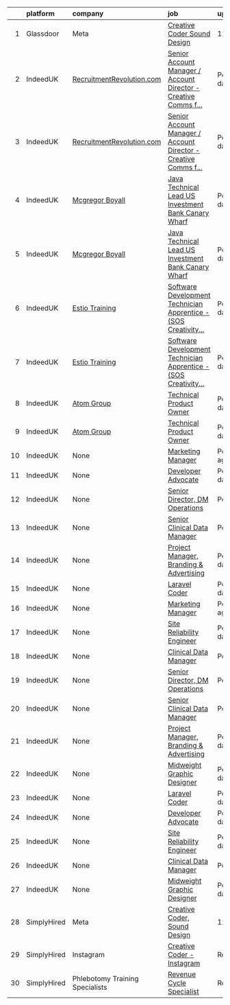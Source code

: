 

|    | platform    | company                                                                          | job                                                                                                                                                                                                                                                                                           | update_time      | location                           |
|---:|:------------|:---------------------------------------------------------------------------------|:----------------------------------------------------------------------------------------------------------------------------------------------------------------------------------------------------------------------------------------------------------------------------------------------|:-----------------|:-----------------------------------|
|  1 | Glassdoor   | Meta                                                                             | [Creative Coder  Sound Design](https://www.glassdoor.com/partner/jobListing.htm?pos=101&ao=1136043&s=58&guid=00000180db1959ceb609ae961e6b5b01&src=GD_JOB_AD&t=SR&vt=w&cs=1_14e55a71&cb=1652943313502&jobListingId=1007844419139&jrtk=3-0-1g3dhimfrr18t801-1g3dhimg72cgi000-486fa542003d7ea1-) | 12d              | Remote                             |
|  2 | IndeedUK    | [RecruitmentRevolution.com](https://uk.indeed.com/cmp/Recruitmentrevolution.com) | [Senior Account Manager / Account Director - Creative Comms f...](https://uk.indeed.com/rc/clk?jk=ee1e9f1b307a4162&fccid=af262cab8cc7f578&vjs=3)                                                                                                                                              | Posted7 days ago | London                             |
|  3 | IndeedUK    | [RecruitmentRevolution.com](https://uk.indeed.com/cmp/Recruitmentrevolution.com) | [Senior Account Manager / Account Director - Creative Comms f...](https://uk.indeed.com/rc/clk?jk=ee1e9f1b307a4162&fccid=af262cab8cc7f578&vjs=3)                                                                                                                                              | Posted7 days ago | London                             |
|  4 | IndeedUK    | [Mcgregor Boyall](https://uk.indeed.com/cmp/Mcgregor-Boyall)                     | [Java Technical Lead US Investment Bank Canary Wharf](https://uk.indeed.com/rc/clk?jk=7339163eb28c924c&fccid=a089b84e7894d971&vjs=3)                                                                                                                                                          | Posted3 days ago | London                             |
|  5 | IndeedUK    | [Mcgregor Boyall](https://uk.indeed.com/cmp/Mcgregor-Boyall)                     | [Java Technical Lead US Investment Bank Canary Wharf](https://uk.indeed.com/rc/clk?jk=7339163eb28c924c&fccid=a089b84e7894d971&vjs=3)                                                                                                                                                          | Posted3 days ago | London                             |
|  6 | IndeedUK    | [Estio Training](https://uk.indeed.com/cmp/Estio-Training)                       | [Software Development Technician Apprentice - (SOS Creativity...](https://uk.indeed.com/company/Estio-Training/jobs/Software-Development-Technician-Apprentice-50807b9e42755705?fccid=a61c3e559c20a102&vjs=3)                                                                                 | Posted2 days ago | Bolton BL1 2HB                     |
|  7 | IndeedUK    | [Estio Training](https://uk.indeed.com/cmp/Estio-Training)                       | [Software Development Technician Apprentice - (SOS Creativity...](https://uk.indeed.com/company/Estio-Training/jobs/Software-Development-Technician-Apprentice-50807b9e42755705?fccid=a61c3e559c20a102&vjs=3)                                                                                 | Posted2 days ago | Bolton BL1 2HB                     |
|  8 | IndeedUK    | [Atom Group](https://uk.indeed.com/cmp/Atom-Group)                               | [Technical Product Owner](https://uk.indeed.com/rc/clk?jk=4fea4511a9048654&fccid=b721d291fa561ca0&vjs=3)                                                                                                                                                                                      | Posted9 days ago | Tonbridge                          |
|  9 | IndeedUK    | [Atom Group](https://uk.indeed.com/cmp/Atom-Group)                               | [Technical Product Owner](https://uk.indeed.com/rc/clk?jk=4fea4511a9048654&fccid=b721d291fa561ca0&vjs=3)                                                                                                                                                                                      | Posted9 days ago | Tonbridge                          |
| 10 | IndeedUK    | None                                                                             | [Marketing Manager](https://uk.indeed.com/rc/clk?jk=322fabb906bef745&fccid=646fc6336209a073&vjs=3)                                                                                                                                                                                            | Posted1 day ago  | Bath BA1 1JW                       |
| 11 | IndeedUK    | None                                                                             | [Developer Advocate](https://uk.indeed.com/company/Solace-Corporation/jobs/Developer-Advocate-c007aa5f9fd95ffa?fccid=ab1c82b8fc724aa5&vjs=3)                                                                                                                                                  | Posted9 days ago | London EC2A                        |
| 12 | IndeedUK    | None                                                                             | [Senior Director, DM Operations](https://uk.indeed.com/rc/clk?jk=9f652104c5e39fbd&fccid=bae0514ffbd778df&vjs=3)                                                                                                                                                                               | PostedToday      | Nottingham                         |
| 13 | IndeedUK    | None                                                                             | [Senior Clinical Data Manager](https://uk.indeed.com/rc/clk?jk=487363a6c5cbaa0a&fccid=bae0514ffbd778df&vjs=3)                                                                                                                                                                                 | PostedToday      | Nottingham                         |
| 14 | IndeedUK    | None                                                                             | [Project Manager, Branding & Advertising](https://uk.indeed.com/rc/clk?jk=e501f13aa08740d9&fccid=c539aa5040f36b67&vjs=3)                                                                                                                                                                      | Posted9 days ago | London SE1 0EB                     |
| 15 | IndeedUK    | None                                                                             | [Laravel Coder](https://uk.indeed.com/rc/clk?jk=8634aa8c36d806bb&fccid=427ac849c11061d0&vjs=3)                                                                                                                                                                                                | Posted6 days ago | Isleworth                          |
| 16 | IndeedUK    | None                                                                             | [Marketing Manager](https://uk.indeed.com/rc/clk?jk=322fabb906bef745&fccid=646fc6336209a073&vjs=3)                                                                                                                                                                                            | Posted1 day ago  | Bath BA1 1JW                       |
| 17 | IndeedUK    | None                                                                             | [Site Reliability Engineer](https://uk.indeed.com/company/Concirrus/jobs/Site-Reliability-Engineer-94f63ece213d53b7?fccid=e2a1c47d5f00ecf1&vjs=3)                                                                                                                                             | Posted6 days ago | London EC2M                        |
| 18 | IndeedUK    | None                                                                             | [Clinical Data Manager](https://uk.indeed.com/rc/clk?jk=85e4c2bc3191bc54&fccid=bae0514ffbd778df&vjs=3)                                                                                                                                                                                        | PostedToday      | Nottingham                         |
| 19 | IndeedUK    | None                                                                             | [Senior Director, DM Operations](https://uk.indeed.com/rc/clk?jk=9f652104c5e39fbd&fccid=bae0514ffbd778df&vjs=3)                                                                                                                                                                               | PostedToday      | Nottingham                         |
| 20 | IndeedUK    | None                                                                             | [Senior Clinical Data Manager](https://uk.indeed.com/rc/clk?jk=487363a6c5cbaa0a&fccid=bae0514ffbd778df&vjs=3)                                                                                                                                                                                 | PostedToday      | Nottingham                         |
| 21 | IndeedUK    | None                                                                             | [Project Manager, Branding & Advertising](https://uk.indeed.com/rc/clk?jk=e501f13aa08740d9&fccid=c539aa5040f36b67&vjs=3)                                                                                                                                                                      | Posted9 days ago | London SE1 0EB                     |
| 22 | IndeedUK    | None                                                                             | [Midweight Graphic Designer](https://uk.indeed.com/company/Web-Pro/jobs/Midweight-Graphic-Designer-902c0a7aa0446762?fccid=a67b81ee2766c203&vjs=3)                                                                                                                                             | Posted3 days ago | Edgware HA8 7AR•Temporarily Remote |
| 23 | IndeedUK    | None                                                                             | [Laravel Coder](https://uk.indeed.com/rc/clk?jk=8634aa8c36d806bb&fccid=427ac849c11061d0&vjs=3)                                                                                                                                                                                                | Posted6 days ago | Isleworth                          |
| 24 | IndeedUK    | None                                                                             | [Developer Advocate](https://uk.indeed.com/company/Solace-Corporation/jobs/Developer-Advocate-c007aa5f9fd95ffa?fccid=ab1c82b8fc724aa5&vjs=3)                                                                                                                                                  | Posted9 days ago | London EC2A                        |
| 25 | IndeedUK    | None                                                                             | [Site Reliability Engineer](https://uk.indeed.com/company/Concirrus/jobs/Site-Reliability-Engineer-94f63ece213d53b7?fccid=e2a1c47d5f00ecf1&vjs=3)                                                                                                                                             | Posted6 days ago | London EC2M                        |
| 26 | IndeedUK    | None                                                                             | [Clinical Data Manager](https://uk.indeed.com/rc/clk?jk=85e4c2bc3191bc54&fccid=bae0514ffbd778df&vjs=3)                                                                                                                                                                                        | PostedToday      | Nottingham                         |
| 27 | IndeedUK    | None                                                                             | [Midweight Graphic Designer](https://uk.indeed.com/company/Web-Pro/jobs/Midweight-Graphic-Designer-902c0a7aa0446762?fccid=a67b81ee2766c203&vjs=3)                                                                                                                                             | Posted3 days ago | Edgware HA8 7AR•Temporarily Remote |
| 28 | SimplyHired | Meta                                                                             | [Creative Coder, Sound Design](https://www.simplyhired.com/job/n2_aAa79zz0NtsdWJigL3Knz716MJWRolWS8tBw6yovOF3e-t9vjmg?q=creative+coder)                                                                                                                                                       | 12d              | Remote                             |
| 29 | SimplyHired | Instagram                                                                        | [Creative Coder - Instagram](https://www.simplyhired.com/job/A0Jnsh2sYxRB1Bjwh29iCMcLjpqgWNuPNFNqovqVVL4TeINXgfgKzg?q=creative+coder)                                                                                                                                                         | Recently         | New York, NY                       |
| 30 | SimplyHired | Phlebotomy Training Specialists                                                  | [Revenue Cycle Specialist](https://www.simplyhired.com/job/2WKmOlDY6EUyb76SIud7Hh_k0EsPAzmdcyy0oiOiBpKM39dIhpo-IQ?q=creative+coder)                                                                                                                                                           | Recently         | Lindon, UT                         |